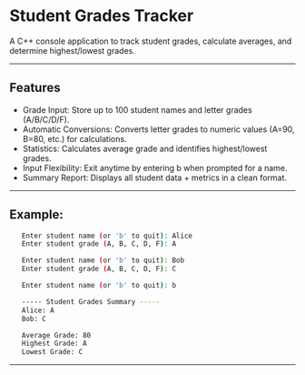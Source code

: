 # Student Grades Tracker
A C++ console application to track student grades, calculate averages, and determine highest/lowest grades.

---

## Features
- Grade Input: Store up to 100 student names and letter grades (A/B/C/D/F).
- Automatic Conversions: Converts letter grades to numeric values (A=90, B=80, etc.) for calculations.
- Statistics: Calculates average grade and identifies highest/lowest grades.
- Input Flexibility: Exit anytime by entering b when prompted for a name.
- Summary Report: Displays all student data + metrics in a clean format.
---

## Example:
   ```bash
      Enter student name (or 'b' to quit): Alice  
      Enter student grade (A, B, C, D, F): A  

      Enter student name (or 'b' to quit): Bob  
      Enter student grade (A, B, C, D, F): C  

      Enter student name (or 'b' to quit): b  

      ----- Student Grades Summary -----  
      Alice: A  
      Bob: C  

      Average Grade: 80  
      Highest Grade: A  
      Lowest Grade: C  
  ```
---
